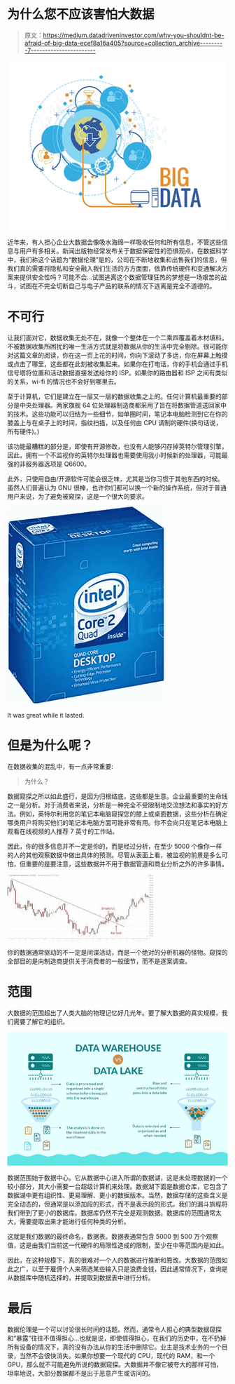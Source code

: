 # 为什么您不应该害怕大数据

> 原文：<https://medium.datadriveninvestor.com/why-you-shouldnt-be-afraid-of-big-data-ecef8a16a405?source=collection_archive---------7----------------------->

![](img/f9229f76b17e75832a364fe25fca0180.png)

近年来，有人担心企业大数据会像吸水海绵一样吸收任何和所有信息，不管这些信息与用户有多相关。新闻出版物经常发布关于数据保密性的恐惧观点，在数据科学中，我们称这个话题为“数据伦理”是的，公司在不断地收集和出售我们的信息，但我们真的需要将隐私和安全融入我们生活的方方面面，依靠传统硬件和变通解决方案来提供安全性吗？可能不会…试图逃离这个数据管理狂热的梦想是一场艰苦的战斗，试图在不完全切断自己与电子产品的联系的情况下逃离是完全不道德的。

# 不可行

让我们面对它，数据收集无处不在，就像一个整体在一个二乘四覆盖着木材填料。不被数据收集所困扰的唯一生活方式就是将数据从你的生活中完全剔除。很可能你对这篇文章的阅读，你在这一页上花的时间，你向下滚动了多远，你在屏幕上触摸或点击了哪里，这些都在此刻被收集起来。如果你在打电话，你的手机会通过手机信号塔将位置和活动数据直接发送给你的 ISP。如果你的路由器和 ISP 之间有类似的关系，wi-fi 的情况也不会好到哪里去。

至于计算机，它们是建立在一层又一层的数据收集之上的。任何计算机最重要的部分是中央处理器。两家旗舰 64 位处理器制造商都采用了旨在将数据管道送回家中的技术。这些功能可以归结为一些细节，如单圈时间，笔记本电脑检测到它在你的膝盖上与在桌子上的时间，指纹扫描，以及任何由 CPU 调制的硬件(换句话说，所有硬件)。)

该功能最糟糕的部分是，即使有开源修改，也没有人能够闪存掉英特尔管理引擎，因此，拥有一个不监视你的英特尔处理器也需要使用我小时候新的处理器，可能最强的非服务器选项是 Q6600。

此外，只使用自由/开源软件可能会很乏味，尤其是当你习惯于其他东西的时候。虽然人们普遍认为 GNU 很棒，也许你们都可以换一个新的操作系统，但对于普通用户来说，为了避免被窥探，这是一个很大的要求。

![](img/679a2527569ae5595dc1bc83f6b00ecb.png)

It was great while it lasted.

# 但是为什么呢？

在数据收集的混乱中，有一点非常重要:

> 为什么？

数据窥探之所以如此盛行，是因为归根结底，这些都是生意。企业最重要的生命线之一是分析。对于消费者来说，分析是一种完全不受限制地交流想法和事实的好方法。例如，英特尔利用您的笔记本电脑窥探您的膝上或桌面数据，这些分析在确定哪类用户将购买他们的笔记本电脑方面可能非常有用。你不会向只在笔记本电脑上观看在线视频的人推荐 7 英寸的工作站。

因此，你的很多信息并不一定是你的，而是经过分析，在至少 5000 个像你一样的人的其他观察数据中做出具体的预测。尽管从表面上看，被监视的前景是多么可怕，但重要的是要注意，这些数据并不用于数据管道和商业分析之外的许多事情。

![](img/1bba1109f3eb14909a22cf817b0f017e.png)

你的数据通常驱动的不一定是间谍活动，而是一个绝对的分析机器的怪物。窥探的全部目的是向制造商提供关于消费者的一般细节，而不是逐案调查。

# 范围

大数据的范围超出了人类大脑的物理记忆好几光年。要了解大数据的真实规模，我们需要了解它的组织。

![](img/58a9d177e52473221994a71b30530329.png)

数据范围始于数据中心。它从数据中心进入所谓的数据湖，这是未处理数据的一个较小部分，其大小需要一台超级计算机来处理。数据湖下面是数据仓库，它包含了数据湖中更有组织性、更易理解、更小的数据版本。当然，数据存储的这些含义是完全动态的，但通常是以添加段的形式，而不是表示段的形式。我们的漏斗旅程将我们带到了更小的数据库。数据库仍然不完全是观测数据。数据库的范围通常太大，需要提取出来才能进行任何种类的分析。

这就是我们数据的最终命名，数据表。数据表通常包含 5000 到 500 万个观察值，这是由我们当前这一代硬件的局限性造成的限制，至少在中等范围内是如此。

因此，在这种规模下，真的很难对一个人的数据进行推断和篡改。大数据的范围如此之广，以至于雇佣个人来筛选某些输入只是浪费金钱，因此通常情况下，查询是从数据库中随机选择的，并提取到数据表中进行分析。

# 最后

数据伦理是一个可以讨论很长时间的话题。然而，通常令人担心的典型数据窥探和“暴露”往往不值得担心…也就是说，即使值得担心，在我们的历史中，在不扔掉所有设备的情况下，真的没有办法从你的生活中删除它。业主是技术业务的一个目录，当然不会很快消失。如果你想要一个现代的 CPU，现代的 RAM，和一个 GPU，那么就不可能避免所说的数据窥探。大数据并不像它被夸大的那样可怕，坦率地说，大部分数据都不是出于恶意产生或访问的。